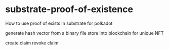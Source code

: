 # substrate-proof-of-existence

How to use proof of exists in substrate for polkadot

generate hash vector from a binary file
store into blockchain for unique NFT

create claim 
revoke claim
